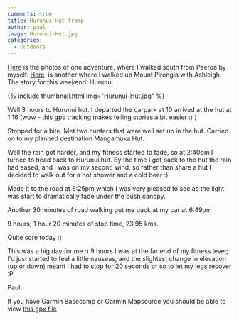 ```yaml
---
comments: true
title: Hurunui Hut tramp
author: paul
image: Hurunui-Hut.jpg
categories:
  - Outdoors
---
```

[Here](https://www.facebook.com/media/set/?set=a.272908232730802.66080.100000348834111&type=1&l=04097415d5 "Kaimai Ranges solo") is the photos of one adventure, where I walked south from Paeroa by myself. [Here](https://www.facebook.com/media/set/?set=a.275914259096866.66783.100000348834111&type=1&l=19659367bb)  is another where I walked up Mount Pirongia with Ashleigh. The story for this weekend: Hurunui


{% include thumbnail.html img="Hurunui-Hut.jpg" %}

  
Well 3 hours to Hurunui hut. I departed the carpark at 10 arrived at the hut at 1:16 (wow - this gps tracking makes telling stories a bit easier :) )
  
Stopped for a bite. Met two hunters that were well set up in the hut. Carried on to my planned destination Mangamuka Hut.
  
Well the rain got harder, and my fitness started to fade, so at 2:40pm I turned to head back to Hurunui hut. By the time I got back to the hut the rain had eased, and I was on my second wind, so rather than share a hut I decided to walk out for a hot shower and a cold beer :)
  
Made it to the road at 6:25pm which I was very pleased to see as the light was start to dramatically fade under the bush canopy.
  
Another 30 minutes of road walking put me back at my car at 6:49pm
  
9 hours; 1 hour 20 minutes of stop time, 23.95 kms.

Quite sore today :)
  
This was a big day for me :) 9 hours I was at the far end of my fitness level; I'd just started to feel a little nauseas, and the slightest change in elevation (up or down) meant I had to stop for 20 seconds or so to let my legs recover :P
  
Paul.

If you have Garmin Basecamp or Garmin Mapsource you should be able to view [this gpx file](/assets/manual_uploads/October29-TerminalAddict.gpx)